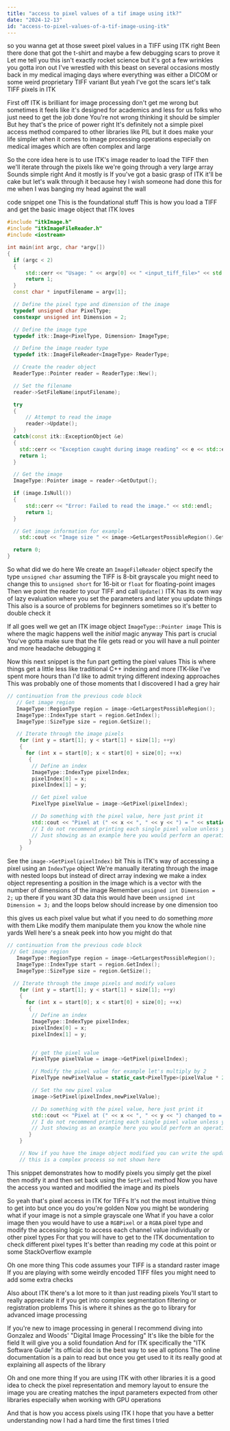 ```yaml
---
title: "access to pixel values of a tif image using itk?"
date: "2024-12-13"
id: "access-to-pixel-values-of-a-tif-image-using-itk"
---
```


 so you wanna get at those sweet pixel values in a TIFF using ITK right Been there done that got the t-shirt and maybe a few debugging scars to prove it Let me tell you this isn't exactly rocket science but it's got a few wrinkles you gotta iron out I've wrestled with this beast on several occasions mostly back in my medical imaging days where everything was either a DICOM or some weird proprietary TIFF variant But yeah I've got the scars let's talk TIFF pixels in ITK

First off ITK is brilliant for image processing don't get me wrong but sometimes it feels like it's designed for academics and less for us folks who just need to get the job done You're not wrong thinking it should be simpler But hey that's the price of power right It's definitely not a simple pixel access method compared to other libraries like PIL but it does make your life simpler when it comes to image processing operations especially on medical images which are often complex and large

So the core idea here is to use ITK's image reader to load the TIFF then we'll iterate through the pixels like we're going through a very large array Sounds simple right And it mostly is If you've got a basic grasp of ITK it'll be cake but let's walk through it because hey I wish someone had done this for me when I was banging my head against the wall

 code snippet one This is the foundational stuff This is how you load a TIFF and get the basic image object that ITK loves

```cpp
#include "itkImage.h"
#include "itkImageFileReader.h"
#include <iostream>

int main(int argc, char *argv[])
{
  if (argc < 2)
  {
      std::cerr << "Usage: " << argv[0] << " <input_tiff_file>" << std::endl;
      return 1;
  }
  const char * inputFilename = argv[1];

  // Define the pixel type and dimension of the image
  typedef unsigned char PixelType;
  constexpr unsigned int Dimension = 2;

  // Define the image type
  typedef itk::Image<PixelType, Dimension> ImageType;

  // Define the image reader type
  typedef itk::ImageFileReader<ImageType> ReaderType;

  // Create the reader object
  ReaderType::Pointer reader = ReaderType::New();

  // Set the filename
  reader->SetFileName(inputFilename);

  try
  {
      // Attempt to read the image
      reader->Update();
  }
  catch(const itk::ExceptionObject &e)
  {
    std::cerr << "Exception caught during image reading" << e << std::endl;
    return 1;
  }

  // Get the image
  ImageType::Pointer image = reader->GetOutput();

  if (image.IsNull())
  {
      std::cerr << "Error: Failed to read the image." << std::endl;
      return 1;
  }

  // Get image information for example
    std::cout << "Image size " << image->GetLargestPossibleRegion().GetSize() << std::endl;

  return 0;
}
```

So what did we do here We create an `ImageFileReader` object specify the type `unsigned char` assuming the TIFF is 8-bit grayscale you might need to change this to `unsigned short` for 16-bit or `float` for floating-point images Then we point the reader to your TIFF and call `Update()` ITK has its own way of lazy evaluation where you set the parameters and later you update things This also is a source of problems for beginners sometimes so it's better to double check it

If all goes well we get an ITK image object `ImageType::Pointer image` This is where the magic happens well the *initial* magic anyway This part is crucial You've gotta make sure that the file gets read or you will have a null pointer and more headache debugging it

Now this next snippet is the fun part getting the pixel values This is where things get a little less like traditional C++ indexing and more ITK-like I've spent more hours than I'd like to admit trying different indexing approaches This was probably one of those moments that I discovered I had a grey hair

```cpp
// continuation from the previous code block
   // Get image region
   ImageType::RegionType region = image->GetLargestPossibleRegion();
   ImageType::IndexType start = region.GetIndex();
   ImageType::SizeType size = region.GetSize();

   // Iterate through the image pixels
    for (int y = start[1]; y < start[1] + size[1]; ++y)
    {
      for (int x = start[0]; x < start[0] + size[0]; ++x)
       {
        // Define an index
        ImageType::IndexType pixelIndex;
        pixelIndex[0] = x;
        pixelIndex[1] = y;

        // Get pixel value
        PixelType pixelValue = image->GetPixel(pixelIndex);

        // Do something with the pixel value, here just print it
        std::cout << "Pixel at (" << x << ", " << y << ") = " << static_cast<int>(pixelValue) << std::endl;
        // I do not recommend printing each single pixel value unless you have a small image
        // Just showing as an example here you would perform an operation instead
       }
    }
```

See the `image->GetPixel(pixelIndex)` bit This is ITK's way of accessing a pixel using an `IndexType` object We're manually iterating through the image with nested loops but instead of direct array indexing we make a index object representing a position in the image which is a vector with the number of dimensions of the image Remember `unsigned int Dimension = 2;` up there if you want 3D data this would have been `unsigned int Dimension = 3;` and the loops below should increase by one dimension too

 this gives us each pixel value but what if you need to do something *more* with them Like modify them manipulate them you know the whole nine yards Well here's a sneak peek into how you might do that

```cpp
// continuation from the previous code block
 // Get image region
   ImageType::RegionType region = image->GetLargestPossibleRegion();
   ImageType::IndexType start = region.GetIndex();
   ImageType::SizeType size = region.GetSize();

  // Iterate through the image pixels and modify values
    for (int y = start[1]; y < start[1] + size[1]; ++y)
    {
      for (int x = start[0]; x < start[0] + size[0]; ++x)
       {
        // Define an index
        ImageType::IndexType pixelIndex;
        pixelIndex[0] = x;
        pixelIndex[1] = y;


        // get the pixel value
        PixelType pixelValue = image->GetPixel(pixelIndex);

        // Modify the pixel value for example let's multiply by 2
        PixelType newPixelValue = static_cast<PixelType>(pixelValue * 2);

        // Set the new pixel value
        image->SetPixel(pixelIndex,newPixelValue);

        // Do something with the pixel value, here just print it
        std::cout << "Pixel at (" << x << ", " << y << ") changed to = " << static_cast<int>(newPixelValue) << std::endl;
        // I do not recommend printing each single pixel value unless you have a small image
        // Just showing as an example here you would perform an operation instead
       }
    }

    // Now if you have the image object modified you can write the updated image back to a file
    // this is a complex process so not shown here

```

This snippet demonstrates how to modify pixels you simply get the pixel then modify it and then set back using the `SetPixel` method Now you have the access you wanted and modified the image and its pixels

So yeah that's pixel access in ITK for TIFFs It's not the most intuitive thing to get into but once you do you're golden Now you might be wondering what if your image is not a simple grayscale one What if you have a color image then you would have to use a `RGBPixel` or a `RGBA` pixel type and modify the accessing logic to access each channel value individually or other pixel types For that you will have to get to the ITK documentation to check different pixel types It's better than reading my code at this point or some StackOverflow example

Oh one more thing This code assumes your TIFF is a standard raster image If you are playing with some weirdly encoded TIFF files you might need to add some extra checks

Also about ITK there's a lot more to it than just reading pixels You'll start to really appreciate it if you get into complex segmentation filtering or registration problems This is where it shines as the go to library for advanced image processing

If you're new to image processing in general I recommend diving into Gonzalez and Woods' "Digital Image Processing" It's like the bible for the field It will give you a solid foundation And for ITK specifically the "ITK Software Guide" its official doc is the best way to see all options The online documentation is a pain to read but once you get used to it its really good at explaining all aspects of the library

Oh and one more thing If you are using ITK with other libraries it is a good idea to check the pixel representation and memory layout to ensure the image you are creating matches the input parameters expected from other libraries especially when working with GPU operations

And that is how you access pixels using ITK I hope that you have a better understanding now I had a hard time the first times I tried
